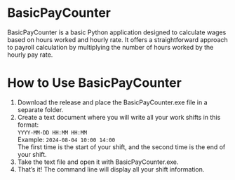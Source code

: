 # BasicPayCounter
BasicPayCounter is a basic Python application designed to calculate wages based on hours worked and hourly rate. It offers a straightforward approach to payroll calculation by multiplying the number of hours worked by the hourly pay rate.

# How to Use BasicPayCounter
1. Download the release and place the BasicPayCounter.exe file in a separate folder.
2. Create a text document where you will write all your work shifts in this format:<br>
`YYYY-MM-DD HH:MM HH:MM`<br>
Example: `2024-08-04 10:00 14:00`<br>
The first time is the start of your shift, and the second time is the end of your shift.
3. Take the text file and open it with BasicPayCounter.exe.
4. That’s it! The command line will display all your shift information.
